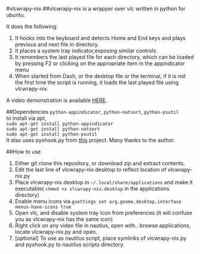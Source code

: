 #vlcwrapy-nix
##vlcwrapy-nix is a wrapper over vlc written in python for ubuntu. 

It does the following:

1. It hooks into the keyboard and detects Home and End keys and plays previous and next file in directory. 
2. It places a system tray indicator,exposing similar controls.
3. It remembers the last played file for each directory, which can be loaded by pressing F2 or clicking on the appropriate item in the appindicator menu
4. When started from Dash, or the desktop file or the terminal, if it is not the first time the script is running, it loads the last played file using vlcwrapy-nix.

A video demonstration is available [HERE](https://www.youtube.com/watch?v=80WZLCe3rR0).


##Dependencies
```python-appindicator```, ```python-natsort```, ```python-psutil```     
to install via apt,     
```sudo apt-get install python-appindicator```       
```sudo apt-get install python-natsort```     
```sudo apt-get install python-psutil```       
It also uses pyxhook.py from [this](https://github.com/jeorgen/pyworklogger) project. Many thanks to the author.

##How to use
1. Either git clone this repository, or download zip and extract contents.
2. Edit the last line of vlcwrapy-nix.desktop to reflect location of vlcwrapy-nix.py
3. Place vlcwrapy-nix.desktop in ```~/.local/share/applications``` and make it executable( ```chmod +x vlcwrapy-nix.desktop``` in the applications directory)
4. Enable menu icons via ```gsettings set org.gnome.desktop.interface menus-have-icons true```
5. Open vlc, and disable system tray icon from preferences (it will confuse you as vlcwrapy-nix has the same icon)
6. Right click on any video file in nautius, open with.. browse applications, locate vlcwrapy-nix.py and open.
7. [optional] To use as nautilus script, place symlinks of vlcwrapy-nix.py and pyxhook.py to nautilus scripts directory.

